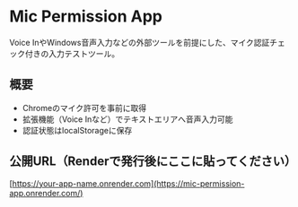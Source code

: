 # Mic Permission App

Voice InやWindows音声入力などの外部ツールを前提にした、マイク認証チェック付きの入力テストツール。

## 概要

- Chromeのマイク許可を事前に取得
- 拡張機能（Voice Inなど）でテキストエリアへ音声入力可能
- 認証状態はlocalStorageに保存

## 公開URL（Renderで発行後にここに貼ってください）

[https://your-app-name.onrender.com](https://mic-permission-app.onrender.com/)

